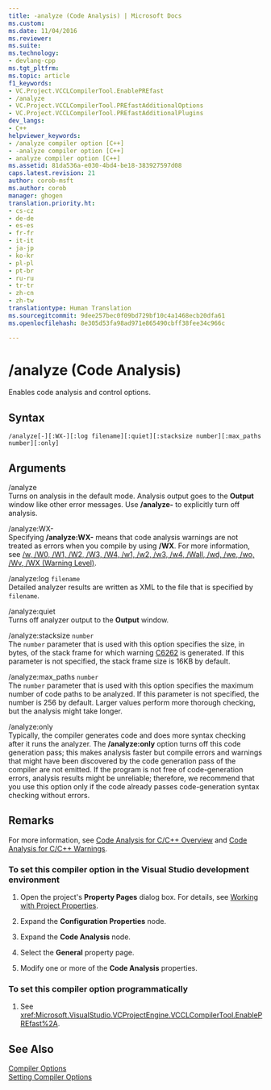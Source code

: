 ```yaml
---
title: -analyze (Code Analysis) | Microsoft Docs
ms.custom: 
ms.date: 11/04/2016
ms.reviewer: 
ms.suite: 
ms.technology:
- devlang-cpp
ms.tgt_pltfrm: 
ms.topic: article
f1_keywords:
- VC.Project.VCCLCompilerTool.EnablePREfast
- /analyze
- VC.Project.VCCLCompilerTool.PREfastAdditionalOptions
- VC.Project.VCCLCompilerTool.PREfastAdditionalPlugins
dev_langs:
- C++
helpviewer_keywords:
- /analyze compiler option [C++]
- -analyze compiler option [C++]
- analyze compiler option [C++]
ms.assetid: 81da536a-e030-4bd4-be18-383927597d08
caps.latest.revision: 21
author: corob-msft
ms.author: corob
manager: ghogen
translation.priority.ht:
- cs-cz
- de-de
- es-es
- fr-fr
- it-it
- ja-jp
- ko-kr
- pl-pl
- pt-br
- ru-ru
- tr-tr
- zh-cn
- zh-tw
translationtype: Human Translation
ms.sourcegitcommit: 9dee257bec0f09bd729bf10c4a1468ecb20dfa61
ms.openlocfilehash: 8e305d53fa98ad971e865490cbff38fee34c966c

---
```

# /analyze (Code Analysis)
Enables code analysis and control options.  
  
## Syntax  
  
```  
/analyze[-][:WX-][:log filename][:quiet][:stacksize number][:max_paths number][:only]  
```  
  
## Arguments  
 /analyze  
 Turns on analysis in the default mode. Analysis output goes to the **Output** window like other error messages. Use **/analyze-** to explicitly turn off analysis.  
  
 /analyze:WX-  
 Specifying **/analyze:WX-** means that code analysis warnings are not treated as errors when you compile by using **/WX**. For more information, see [/w, /W0, /W1, /W2, /W3, /W4, /w1, /w2, /w3, /w4, /Wall, /wd, /we, /wo, /Wv, /WX (Warning Level)](../../build/reference/compiler-option-warning-level.md).  
  
 /analyze:log `filename`  
 Detailed analyzer results are written as XML to the file that is specified by `filename`.  
  
 /analyze:quiet  
 Turns off analyzer output to the **Output** window.  
  
 /analyze:stacksize `number`  
 The `number` parameter that is used with this option specifies the size, in bytes, of the stack frame for which warning [C6262](/visualstudio/code-quality/c6262) is generated. If this parameter is not specified, the stack frame size is 16KB by default.  
  
 /analyze:max_paths `number`  
 The `number` parameter that is used with this option specifies the maximum number of code paths to be analyzed. If this parameter is not specified, the number is 256 by default. Larger values perform more thorough checking, but the analysis might take longer.  
  
 /analyze:only  
 Typically, the compiler generates code and does more syntax checking after it runs the analyzer. The **/analyze:only** option turns off this code generation pass; this makes analysis faster but compile errors and warnings that might have been discovered by the code generation pass of the compiler are not emitted. If the program is not free of code-generation errors, analysis results might be unreliable; therefore, we recommend that you use this option only if the code already passes code-generation syntax checking without errors.  
  
## Remarks  
 For more information, see [Code Analysis for C/C++ Overview](/visualstudio/code-quality/code-analysis-for-c-cpp-overview) and [Code Analysis for C/C++ Warnings](/visualstudio/code-quality/code-analysis-for-c-cpp-warnings).  
  
### To set this compiler option in the Visual Studio development environment  
  
1.  Open the project's **Property Pages** dialog box. For details, see [Working with Project Properties](../../ide/working-with-project-properties.md).  
  
2.  Expand the **Configuration Properties** node.  
  
3.  Expand the **Code Analysis** node.  
  
4.  Select the **General** property page.  
  
5.  Modify one or more of the **Code Analysis** properties.  
  
### To set this compiler option programmatically  
  
1.  See <xref:Microsoft.VisualStudio.VCProjectEngine.VCCLCompilerTool.EnablePREfast%2A>.  
  
## See Also  
 [Compiler Options](../../build/reference/compiler-options.md)   
 [Setting Compiler Options](../../build/reference/setting-compiler-options.md)


<!--HONumber=Jan17_HO2-->


